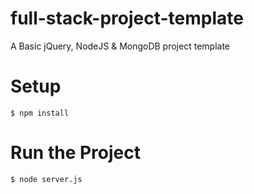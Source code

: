 # full-stack-project-template
A Basic jQuery, NodeJS &amp; MongoDB project template

# Setup
```
$ npm install
```

# Run the Project
```
$ node server.js
```